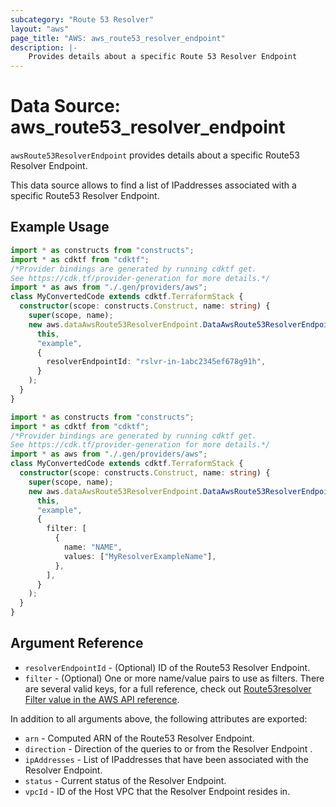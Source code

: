 ```yaml
---
subcategory: "Route 53 Resolver"
layout: "aws"
page_title: "AWS: aws_route53_resolver_endpoint"
description: |-
    Provides details about a specific Route 53 Resolver Endpoint
---
```


# Data Source: aws_route53_resolver_endpoint

`awsRoute53ResolverEndpoint` provides details about a specific Route53 Resolver Endpoint.

This data source allows to find a list of IPaddresses associated with a specific Route53 Resolver Endpoint.

## Example Usage

```typescript
import * as constructs from "constructs";
import * as cdktf from "cdktf";
/*Provider bindings are generated by running cdktf get.
See https://cdk.tf/provider-generation for more details.*/
import * as aws from "./.gen/providers/aws";
class MyConvertedCode extends cdktf.TerraformStack {
  constructor(scope: constructs.Construct, name: string) {
    super(scope, name);
    new aws.dataAwsRoute53ResolverEndpoint.DataAwsRoute53ResolverEndpoint(
      this,
      "example",
      {
        resolverEndpointId: "rslvr-in-1abc2345ef678g91h",
      }
    );
  }
}

```

```typescript
import * as constructs from "constructs";
import * as cdktf from "cdktf";
/*Provider bindings are generated by running cdktf get.
See https://cdk.tf/provider-generation for more details.*/
import * as aws from "./.gen/providers/aws";
class MyConvertedCode extends cdktf.TerraformStack {
  constructor(scope: constructs.Construct, name: string) {
    super(scope, name);
    new aws.dataAwsRoute53ResolverEndpoint.DataAwsRoute53ResolverEndpoint(
      this,
      "example",
      {
        filter: [
          {
            name: "NAME",
            values: ["MyResolverExampleName"],
          },
        ],
      }
    );
  }
}

```

## Argument Reference

* `resolverEndpointId` - (Optional) ID of the Route53 Resolver Endpoint.
* `filter` - (Optional) One or more name/value pairs to use as filters. There are
several valid keys, for a full reference, check out
[Route53resolver Filter value in the AWS API reference][1].

In addition to all arguments above, the following attributes are exported:

* `arn` - Computed ARN of the Route53 Resolver Endpoint.
* `direction` - Direction of the queries to or from the Resolver Endpoint .
* `ipAddresses` - List of IPaddresses that have been associated with the Resolver Endpoint.
* `status` - Current status of the Resolver Endpoint.
* `vpcId` - ID of the Host VPC that the Resolver Endpoint resides in.

[1]: https://docs.aws.amazon.com/Route53/latest/APIReference/API_route53resolver_Filter.html

<!-- cache-key: cdktf-0.17.0-pre.15 input-c09fe4f13b65e731e041218940aaae0128be2c19aef275c15d677ea4e550c621 -->